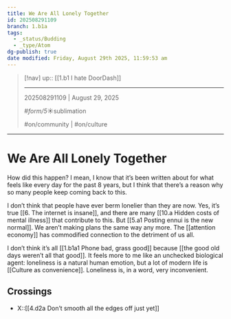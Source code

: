 ```yaml
---
title: We Are All Lonely Together
id: 202508291109
branch: 1.b1a
tags:
  - _status/Budding
  - _type/Atom
dg-publish: true
date modified: Friday, August 29th 2025, 11:59:53 am
---
```


> [!nav]
> up:: [[1.b1 I hate DoorDash]]
>
> ---
> 202508291109 | August 29, 2025
>
> #_form/5_☀︎sublimation
> 
> #on/community | #on/culture

---

# We Are All Lonely Together

How did this happen? I mean, I know that it’s been written about for what feels like every day for the past 8 years, but I think that there’s a reason why so many people keep coming back to this.

I don’t think that people have ever berm lonelier than they are now. Yes, it’s true [[6. The internet is insane]], and there are many [[10.a Hidden costs of mental illness]] that contribute to this. But [[5.a1 Posting ennui is the new normal]]. We aren’t making plans the same way any more. The [[attention economy]] has commodified connection to the detriment of us all.

I don’t think it’s all [[1.b1a1 Phone bad, grass good]] because [[the good old days weren’t all that good]]. It feels more to me like an unchecked biological agent: loneliness is a natural human emotion, but a lot of modern life is [[Culture as convenience]]. Loneliness is, in a word, very inconvenient.

## Crossings

- X::[[4.d2a Don’t smooth all the edges off just yet]]
